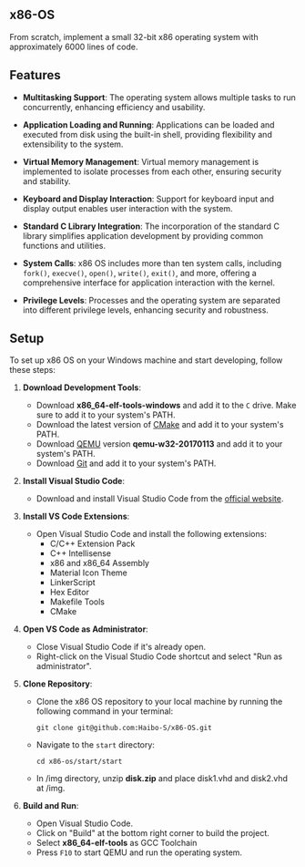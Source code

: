 ## x86-OS

From scratch, implement a small 32-bit x86 operating system with approximately 6000 lines of code. 

## Features

- **Multitasking Support**: The operating system allows multiple tasks to run concurrently, enhancing efficiency and usability.
  
- **Application Loading and Running**: Applications can be loaded and executed from disk using the built-in shell, providing flexibility and extensibility to the system.

- **Virtual Memory Management**: Virtual memory management is implemented to isolate processes from each other, ensuring security and stability.

- **Keyboard and Display Interaction**: Support for keyboard input and display output enables user interaction with the system.

- **Standard C Library Integration**: The incorporation of the standard C library simplifies application development by providing common functions and utilities.

- **System Calls**: x86 OS includes more than ten system calls, including `fork()`, `execve()`, `open()`, `write()`, `exit()`, and more, offering a comprehensive interface for application interaction with the kernel.

- **Privilege Levels**: Processes and the operating system are separated into different privilege levels, enhancing security and robustness.

## Setup

To set up x86 OS on your Windows machine and start developing, follow these steps:

1. **Download Development Tools**:
   - Download **x86_64-elf-tools-windows** and add it to the `C` drive. Make sure to add it to your system's PATH.
   - Download the latest version of [CMake](https://cmake.org/download/) and add it to your system's PATH.
   - Download [QEMU](https://www.qemu.org/download/) version **qemu-w32-20170113** and add it to your system's PATH.
   - Download [Git](https://git-scm.com/download/win) and add it to your system's PATH.

2. **Install Visual Studio Code**:
   - Download and install Visual Studio Code from the [official website](https://code.visualstudio.com/).
   
3. **Install VS Code Extensions**:
   - Open Visual Studio Code and install the following extensions:
     - C/C++ Extension Pack
     - C++ Intellisense
     - x86 and x86_64 Assembly
     - Material Icon Theme
     - LinkerScript
     - Hex Editor
     - Makefile Tools
     - CMake

4. **Open VS Code as Administrator**:
   - Close Visual Studio Code if it's already open.
   - Right-click on the Visual Studio Code shortcut and select "Run as administrator".

5. **Clone Repository**:
   - Clone the x86 OS repository to your local machine by running the following command in your terminal:
     ```
     git clone git@github.com:Haibo-S/x86-OS.git
     ```
   - Navigate to the `start` directory:
     ```
     cd x86-os/start/start
     ```
   - In /img directory, unzip **disk.zip** and place disk1.vhd and disk2.vhd at /img. 

6. **Build and Run**:
   - Open Visual Studio Code.
   - Click on "Build" at the bottom right corner to build the project.
   - Select **x86_64-elf-tools** as GCC Toolchain
   - Press `F10` to start QEMU and run the operating system.



